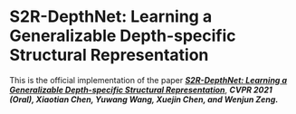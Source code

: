 # S2R-DepthNet: Learning a Generalizable Depth-specific Structural Representation

This is the official implementation of the paper [***S2R-DepthNet: Learning a Generalizable Depth-specific Structural Representation***](https://arxiv.org/abs/2104.00877), ***CVPR 2021 (Oral), Xiaotian Chen, Yuwang Wang, Xuejin Chen, and Wenjun Zeng.***
